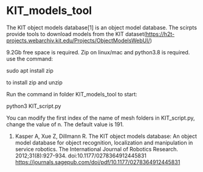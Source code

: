 # KIT_models_tool
The KIT object models database[1] is an object model database.
The scirpts provide tools to download models from the KIT dataset(https://h2t-projects.webarchiv.kit.edu/Projects/ObjectModelsWebUI/)

9.2Gb free space is required. 
Zip on linux/mac and python3.8 is required.
use the command:

sudo apt install zip

to install zip and unzip

Run the command in folder KIT_models_tool to start:

python3 KIT_script.py

You can modify the first index of the name of mesh folders in KIT_script.py, change the value of n. The default value is 191.

1. Kasper A, Xue Z, Dillmann R. The KIT object models database: An object model database for object recognition, localization and manipulation in service robotics. The International Journal of Robotics Research. 2012;31(8):927-934. doi:10.1177/0278364912445831
  https://journals.sagepub.com/doi/pdf/10.1177/0278364912445831
